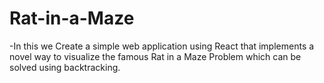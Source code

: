 # Rat-in-a-Maze
-In this we Create a simple web application using React that implements a novel way to visualize the famous Rat in a Maze Problem which can be solved using backtracking.
